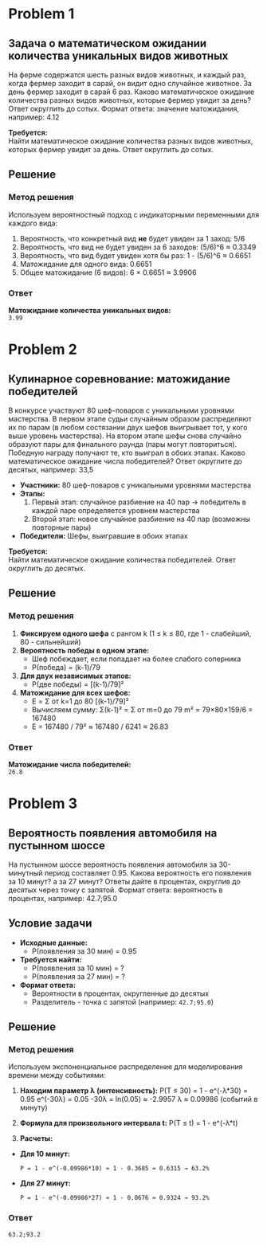 # Problem 1 

## Задача о математическом ожидании количества уникальных видов животных
На ферме содержатся шесть разных видов животных, и каждый раз, когда фермер заходит в сарай, он видит одно случайное животное. За день фермер заходит в сарай 6 раз. Каково математическое ожидание количества разных видов животных, которые фермер увидит за день?
Ответ округлить до сотых.
Формат ответа: значение матожидания, например: 4.12

**Требуется:**  
Найти математическое ожидание количества разных видов животных, которых фермер увидит за день. Ответ округлить до сотых.

## Решение

### Метод решения
Используем вероятностный подход с индикаторными переменными для каждого вида:

1. Вероятность, что конкретный вид **не** будет увиден за 1 заход: 5/6
2. Вероятность, что вид не будет увиден за 6 заходов: (5/6)^6 ≈ 0.3349
3. Вероятность, что вид будет увиден хотя бы раз: 1 - (5/6)^6 ≈ 0.6651
4. Матожидание для одного вида: 0.6651
5. Общее матожидание (6 видов): 6 × 0.6651 ≈ 3.9906

### Ответ
**Матожидание количества уникальных видов:**  
`3.99`

# Problem 2

## Кулинарное соревнование: матожидание победителей
В конкурсе участвуют 80 шеф-поваров с уникальными уровнями мастерства. В первом этапе судьи случайным образом распределяют их по парам (в любом состязании двух шефов выигрывает тот, у кого выше уровень мастерства). На втором этапе шефы снова случайно образуют пары для финального раунда (пары могут повториться). Победную награду получают те, кто выиграл в обоих этапах. 
Каково математическое ожидание числа победителей? 
Ответ округлите до десятых, например: 33,5

- **Участники:** 80 шеф-поваров с уникальными уровнями мастерства
- **Этапы:**
  1. Первый этап: случайное разбиение на 40 пар → победитель в каждой паре определяется уровнем мастерства
  2. Второй этап: новое случайное разбиение на 40 пар (возможны повторные пары)
- **Победители:** Шефы, выигравшие в обоих этапах

**Требуется:**  
Найти математическое ожидание количества победителей. Ответ округлить до десятых.

## Решение

### Метод решения
1. **Фиксируем одного шефа** с рангом k (1 ≤ k ≤ 80, где 1 - слабейший, 80 - сильнейший)
2. **Вероятность победы в одном этапе:**
   - Шеф побеждает, если попадает на более слабого соперника
   - P(победа) = (k-1)/79
3. **Для двух независимых этапов:**
   - P(две победы) = [(k-1)/79]²
4. **Матожидание для всех шефов:**
   - E = Σ от k=1 до 80 [(k-1)/79]²
   - Вычисляем сумму: Σ(k-1)² = Σ от m=0 до 79 m² = 79×80×159/6 = 167480
   - E = 167480 / 79² ≈ 167480 / 6241 ≈ 26.83

### Ответ
**Матожидание числа победителей:**  
`26.8`

# Problem 3

## Вероятность появления автомобиля на пустынном шоссе
На пустынном шоссе вероятность появления автомобиля за 30-минутный период составляет 0.95. Какова вероятность его появления за 10 минут? а за 27 минут?
Ответы дайте в процентах, округлив до десятых через точку с запятой.
Формат ответа: вероятность в процентах, например: 42.7;95.0

## Условие задачи
- **Исходные данные:**
  - P(появления за 30 мин) = 0.95
- **Требуется найти:**
  - P(появления за 10 мин) = ?
  - P(появления за 27 мин) = ?
- **Формат ответа:**
  - Вероятности в процентах, округленные до десятых
  - Разделитель - точка с запятой (например: `42.7;95.0`)

## Решение

### Метод решения
Используем экспоненциальное распределение для моделирования времени между событиями:

1. **Находим параметр λ (интенсивность):**
P(T ≤ 30) = 1 - e^(-λ*30) = 0.95
e^(-30λ) = 0.05
-30λ = ln(0.05) ≈ -2.9957
λ ≈ 0.09986 (событий в минуту)

2. **Формула для произвольного интервала t:**
P(T ≤ t) = 1 - e^(-λ*t)

3. **Расчеты:**
- **Для 10 минут:**
  ```
  P = 1 - e^(-0.09986*10) ≈ 1 - 0.3685 ≈ 0.6315 → 63.2%
  ```
- **Для 27 минут:**
  ```
  P = 1 - e^(-0.09986*27) ≈ 1 - 0.0676 ≈ 0.9324 → 93.2%
  ```

### Ответ
`63.2;93.2`
